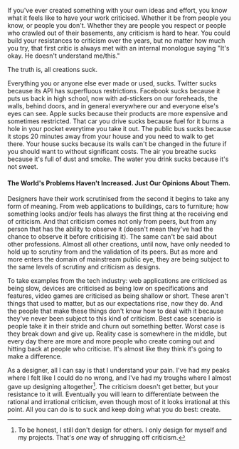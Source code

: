 If you've ever created something with your own ideas and effort, you know what it feels like to have your work criticised. Whether it be from people you know, or people you don't. Whether they are people you respect or people who crawled out of their basements, any criticism is hard to hear. You could build your resistances to criticism over the years, but no matter how much you try, that first critic is always met with an internal monologue saying "It's okay. He doesn't understand me/this."

The truth is, all creations suck.

Everything you or anyone else ever made or used, sucks. Twitter sucks because its API has superfluous restrictions. Facebook sucks because it puts us back in high school, now with ad-stickers on our foreheads, the walls, behind doors, and in general everywhere our and everyone else's eyes can see. Apple sucks because their products are more expensive and sometimes restricted. That car you drive sucks because fuel for it burns a hole in your pocket everytime you take it out. The public bus sucks because it stops 20 minutes away from your house and you need to walk to get there. Your house sucks because its walls can't be changed in the future if you should want to without significant costs. The air you breathe sucks because it's full of dust and smoke. The water you drink sucks because it's not sweet.

#### The World's Problems Haven't Increased. Just Our Opinions About Them.

Designers have their work scrutinised from the second it begins to take any form of meaning. From web applications to buildings, cars to furniture; how something looks and/or feels has always the first thing at the receiving end of criticism. And that criticism comes not only from peers, but from any person that has the ability to observe it (doesn't mean they've had the chance to observe it before criticising it). The same can't be said about other professions. Almost all other creations, until now, have only needed to hold up to scrutiny from and the validation of its peers. But as more and more enters the domain of mainstream public eye, they are being subject to the same levels of scrutiny and criticism as designs.

To take examples from the tech industry: web applications are criticised as being slow, devices are criticised as being low on specifications and features, video games are criticised as being shallow or short. These aren't things that used to matter, but as our expectations rise, now they do. And the people that make these things don't know how to deal with it because they've never been subject to this kind of criticism. Best case scenario is people take it in their stride and churn out something better. Worst case is they break down and give up. Reality case is somewhere in the middle, but every day there are more and more people who create coming out and hitting back at people who criticise. It's almost like they think it's going to make a difference.

As a designer, all I can say is that I understand your pain. I've had my peaks where I felt like I could do no wrong, and I've had my troughs where I almost gave up designing altogether[^1]. The criticism doesn't get better, but your resistance to it will. Eventually you will learn to differentiate between the rational and irrational criticism, even though most of it looks irrational at this point. All you can do is to suck and keep doing what you do best: create.

[^1]: To be honest, I still don't design for others. I only design for myself and my projects. That's *one* way of shrugging off criticism.
